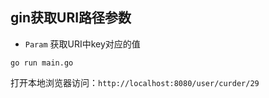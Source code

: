 ## gin获取URI路径参数

- `Param` 获取URI中key对应的值


```
go run main.go
```

打开本地浏览器访问：`http://localhost:8080/user/curder/29`
